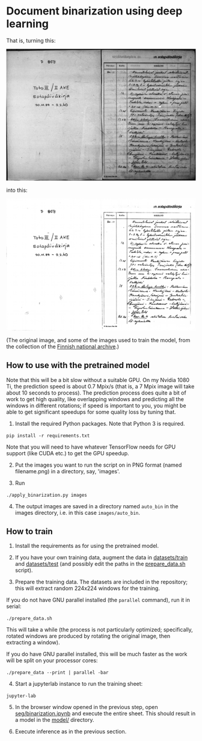 # Document binarization using deep learning

That is, turning this:

![original document](README_assets/3IIArmeij_1_orig.png)

into this:

![binarized document](README_assets/3IIArmeij_1_seg.png)

(The original image, and some of the images used to train the model, from the collection of the [Finnish national archive](https://arkisto.fi).)

## How to use with the pretrained model

Note that this will be a bit slow without a suitable GPU. On my Nvidia 1080 Ti, the prediction speed is about 0.7 Mpix/s (that is, a 7 Mpix image will take about 10 seconds to process). The prediction process does quite a bit of work to get high quality, like overlapping windows and predicting all the windows in different rotations; if speed is important to you, you might be able to get significant speedups for some quality loss by tuning that.

1. Install the required Python packages. Note that Python 3 is required.

```pip install -r requirements.txt```

Note that you will need to have whatever TensorFlow needs for GPU support (like CUDA etc.) to get the GPU speedup.

2. Put the images you want to run the script on in PNG format (named filename.png) in a directory, say, 'images'.

3. Run

```./apply_binarization.py images```

4. The output images are saved in a directory named `auto_bin` in the images directory, i.e. in this case `images/auto_bin`.


## How to train

1. Install the requirements as for using the pretrained model.

2. If you have your own training data, augment the data in [datasets/train](datasets/train) and [datasets/test](datasets/test) (and possibly edit the paths in the [prepare_data.sh](prepare_data.sh) script).

3. Prepare the training data. The datasets are included in the repository; this will extract random 224x224 windows for the training.

If you do not have GNU parallel installed (the `parallel` command), run it in serial:

```./prepare_data.sh```

This will take a while (the process is not particularly optimized; specifically, rotated windows are produced by rotating the original image, then extracting a window).

If you do have GNU parallel installed, this will be much faster as the work will be split on your processor cores:

```./prepare_data --print | parallel -bar```

4. Start a jupyterlab instance to run the training sheet:

``jupyter-lab``

5. In the browser window opened in the previous step, open [seg/binarization.ipynb](seg/binarization.ipynb) and execute the entire sheet. This should result in a model in the [model/](model/) directory.

6. Execute inference as in the previous section.
